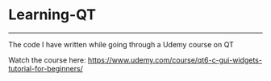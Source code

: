 # Learning-QT
---
The code I have written while going through a Udemy course on QT

Watch the course here: https://www.udemy.com/course/qt6-c-gui-widgets-tutorial-for-beginners/
